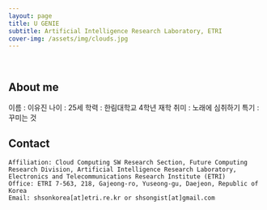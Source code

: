 ```yaml
---
layout: page
title: U GENIE
subtitle: Artificial Intelligence Research Laboratory, ETRI
cover-img: /assets/img/clouds.jpg
---
```


<br/>

## About me
이름 : 이유진
나이 : 25세
학력 : 한림대학교 4학년 재학
취미 : 노래에 심취하기
특기 : 꾸미는 것 

## Contact

```
Affiliation: Cloud Computing SW Research Section, Future Computing Research Division, Artificial Intelligence Research Laboratory, Electronics and Telecommunications Research Institute (ETRI)
Office: ETRI 7-563, 218, Gajeong-ro, Yuseong-gu, Daejeon, Republic of Korea
Email: shsonkorea[at]etri.re.kr or shsongist[at]gmail.com
```
